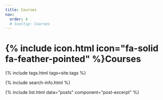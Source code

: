 ```yaml
---
title: Courses
nav:
  order: 4
  # tooltip: Courses
---
```


# {% include icon.html icon="fa-solid fa-feather-pointed" %}Courses

{% include tags.html tags=site.tags %}

{% include search-info.html %}

{% include list.html data="posts" component="post-excerpt" %}
